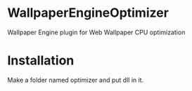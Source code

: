 # WallpaperEngineOptimizer
Wallpaper Engine plugin for Web Wallpaper CPU optimization

# Installation
Make a folder named optimizer and put dll in it.
